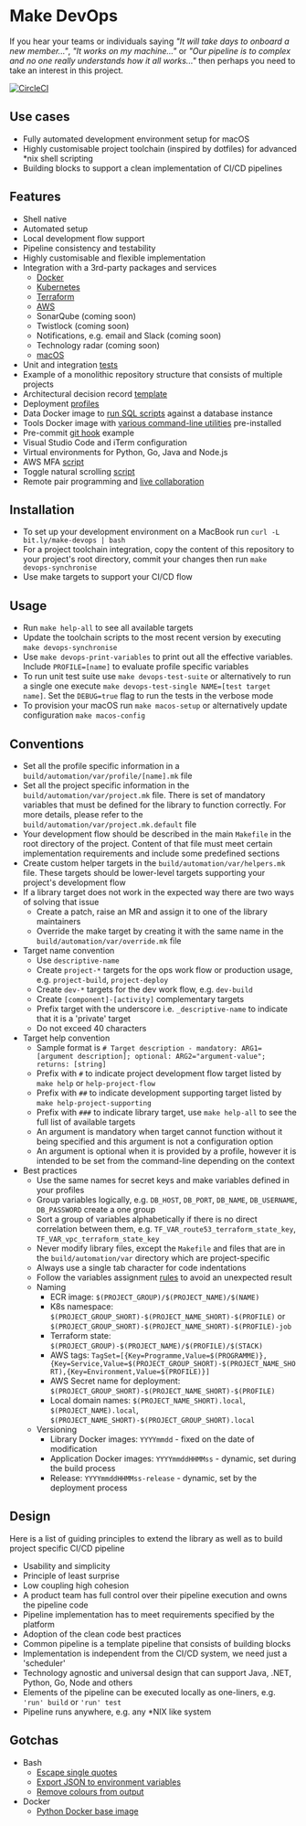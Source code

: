# Make DevOps

If you hear your teams or individuals saying _"It will take days to onboard a new member..."_, _"It works on my machine..."_ or _"Our pipeline is to complex and no one really understands how it all works..."_ then perhaps you need to take an interest in this project.

[![CircleCI](https://circleci.com/gh/nhsd-ddce/make-devops.svg?style=shield)](https://circleci.com/gh/nhsd-ddce/make-devops)

## Use cases

- Fully automated development environment setup for macOS
- Highly customisable project toolchain (inspired by dotfiles) for advanced \*nix shell scripting
- Building blocks to support a clean implementation of CI/CD pipelines

## Features

- Shell native
- Automated setup
- Local development flow support
- Pipeline consistency and testability
- Highly customisable and flexible implementation
- Integration with a 3rd-party packages and services
  - [Docker](build/automation/lib/docker.mk)
  - [Kubernetes](build/automation/lib/k8s.mk)
  - [Terraform](build/automation/lib/terraform.mk)
  - [AWS](build/automation/lib/aws.mk)
  - SonarQube (coming soon)
  - Twistlock (coming soon)
  - Notifications, e.g. email and Slack (coming soon)
  - Technology radar (coming soon)
  - [macOS](build/automation/lib/macos.mk)
- Unit and integration [tests](build/automation/test)
- Example of a monolithic repository structure that consists of multiple projects
- Architectural decision record [template](documentation/adr/README.md)
- Deployment [profiles](build/automation/var/profile/README.md)
- Data Docker image to [run SQL scripts](build/docker/data/assets/sbin/entrypoint.sh) against a database instance
- Tools Docker image with [various command-line utilities](build/docker/tools/Dockerfile) pre-installed
- Pre-commit [git hook](build/automation/etc/githooks/pre-commit) example
- Visual Studio Code and iTerm configuration
- Virtual environments for Python, Go, Java and Node.js
- AWS MFA [script](build/automation/bin/texas-mfa)
- Toggle natural scrolling [script](build/automation/bin/toggle-natural-scrolling)
- Remote pair programming and [live collaboration](https://marketplace.visualstudio.com/items?itemName=MS-vsliveshare.vsliveshare)

## Installation

- To set up your development environment on a MacBook run `curl -L bit.ly/make-devops | bash`
- For a project toolchain integration, copy the content of this repository to your project's root directory, commit your changes then run `make devops-synchronise`
- Use make targets to support your CI/CD flow

## Usage

- Run `make help-all` to see all available targets
- Update the toolchain scripts to the most recent version by executing `make devops-synchronise`
- Use `make devops-print-variables` to print out all the effective variables. Include `PROFILE=[name]` to evaluate profile specific variables
- To run unit test suite use `make devops-test-suite` or alternatively to run a single one execute `make devops-test-single NAME=[test target name]`. Set the `DEBUG=true` flag to run the tests in the verbose mode
- To provision your macOS run `make macos-setup` or alternatively update configuration `make macos-config`

## Conventions

- Set all the profile specific information in a `build/automation/var/profile/[name].mk` file
- Set all the project specific information in the `build/automation/var/project.mk` file. There is set of mandatory variables that must be defined for the library to function correctly. For more details, please refer to the `build/automation/var/project.mk.default` file
- Your development flow should be described in the main `Makefile` in the root directory of the project. Content of that file must meet certain implementation requirements and include some predefined sections
- Create custom helper targets in the `build/automation/var/helpers.mk` file. These targets should be lower-level targets supporting your project's development flow
- If a library target does not work in the expected way there are two ways of solving that issue
  - Create a patch, raise an MR and assign it to one of the library maintainers
  - Override the make target by creating it with the same name in the `build/automation/var/override.mk` file
- Target name convention
  - Use `descriptive-name`
  - Create `project-*` targets for the ops work flow or production usage, e.g. `project-build`, `project-deploy`
  - Create `dev-*` targets for the dev work flow, e.g. `dev-build`
  - Create `[component]-[activity]` complementary targets
  - Prefix target with the underscore i.e. `_descriptive-name` to indicate that it is a 'private' target
  - Do not exceed 40 characters
- Target help convention
  - Sample format is `# Target description - mandatory: ARG1=[argument description]; optional: ARG2="argument-value"; returns: [string]`
  - Prefix with `#` to indicate project development flow target listed by `make help` or `help-project-flow`
  - Prefix with `##` to indicate development supporting target listed by `make help-project-supporting`
  - Prefix with `###` to indicate library target, use `make help-all` to see the full list of available targets
  - An argument is mandatory when target cannot function without it being specified and this argument is not a configuration option
  - An argument is optional when it is provided by a profile, however it is intended to be set from the command-line depending on the context
- Best practices
  - Use the same names for secret keys and make variables defined in your profiles
  - Group variables logically, e.g. `DB_HOST`, `DB_PORT`, `DB_NAME`, `DB_USERNAME`, `DB_PASSWORD` create a one group
  - Sort a group of variables alphabetically if there is no direct correlation between them, e.g. `TF_VAR_route53_terraform_state_key`, `TF_VAR_vpc_terraform_state_key`
  - Never modify library files, except the `Makefile` and files that are in the `build/automation/var` directory which are project-specific
  - Always use a single tab character for code indentations
  - Follow the variables assignment [rules](https://www.gnu.org/software/make/manual/html_node/Flavors.html#Flavors) to avoid an unexpected result
  - Naming
    - ECR image: `$(PROJECT_GROUP)/$(PROJECT_NAME)/$(NAME)`
    - K8s namespace: `$(PROJECT_GROUP_SHORT)-$(PROJECT_NAME_SHORT)-$(PROFILE)` or `$(PROJECT_GROUP_SHORT)-$(PROJECT_NAME_SHORT)-$(PROFILE)-job`
    - Terraform state: `$(PROJECT_GROUP)-$(PROJECT_NAME)/$(PROFILE)/$(STACK)`
    - AWS tags: `TagSet=[{Key=Programme,Value=$(PROGRAMME)},{Key=Service,Value=$(PROJECT_GROUP_SHORT)-$(PROJECT_NAME_SHORT),{Key=Environment,Value=$(PROFILE)}]`
    - AWS Secret name for deployment: `$(PROJECT_GROUP_SHORT)-$(PROJECT_NAME_SHORT)-$(PROFILE)`
    - Local domain names: `$(PROJECT_NAME_SHORT).local`, `$(PROJECT_NAME).local`, `$(PROJECT_NAME_SHORT)-$(PROJECT_GROUP_SHORT).local`
  - Versioning
    - Library Docker images: `YYYYmmdd` - fixed on the date of modification
    - Application Docker images: `YYYYmmddHHMMss` - dynamic, set during the build process
    - Release: `YYYYmmddHHMMss-release` - dynamic, set by the deployment process

## Design

Here is a list of guiding principles to extend the library as well as to build project specific CI/CD pipeline

- Usability and simplicity
- Principle of least surprise
- Low coupling high cohesion
- A product team has full control over their pipeline execution and owns the pipeline code
- Pipeline implementation has to meet requirements specified by the platform
- Adoption of the clean code best practices
- Common pipeline is a template pipeline that consists of building blocks
- Implementation is independent from the CI/CD system, we need just a 'scheduler'
- Technology agnostic and universal design that can support Java, .NET, Python, Go, Node and others
- Elements of the pipeline can be executed locally as one-liners, e.g. `'run' build` or `'run' test`
- Pipeline runs anywhere, e.g. any \*NIX like system

## Gotchas

- Bash
  - [Escape single quotes](https://stackoverflow.com/questions/1250079/how-to-escape-single-quotes-within-single-quoted-strings)
  - [Export JSON to environment variables](https://stackoverflow.com/questions/48512914/exporting-json-to-environment-variables)
  - [Remove colours from output](https://stackoverflow.com/questions/17998978/removing-colors-from-output)
- Docker
  - [Python Docker base image](https://pythonspeed.com/articles/alpine-docker-python/)
